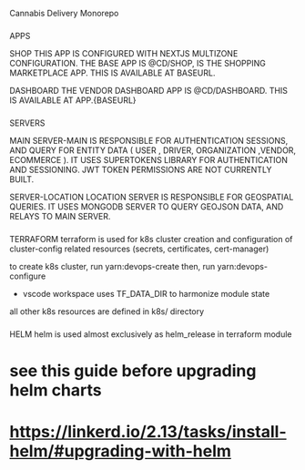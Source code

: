 Cannabis Delivery Monorepo

###
APPS

SHOP
THIS APP IS CONFIGURED WITH NEXTJS MULTIZONE CONFIGURATION.
THE BASE APP IS @CD/SHOP, IS THE SHOPPING MARKETPLACE APP. THIS IS AVAILABLE AT BASEURL.

DASHBOARD
THE VENDOR DASHBOARD APP IS @CD/DASHBOARD. THIS IS AVAILABLE AT APP.{BASEURL}

###
SERVERS

MAIN
SERVER-MAIN IS RESPONSIBLE FOR AUTHENTICATION SESSIONS, AND QUERY FOR ENTITY DATA ( USER , DRIVER, ORGANIZATION ,VENDOR, ECOMMERCE ). IT USES SUPERTOKENS LIBRARY FOR AUTHENTICATION AND SESSIONING. JWT TOKEN PERMISSIONS ARE NOT CURRENTLY BUILT.

SERVER-LOCATION
LOCATION SERVER IS RESPONSIBLE FOR GEOSPATIAL QUERIES. IT USES MONGODB SERVER TO QUERY GEOJSON DATA, AND RELAYS TO MAIN SERVER. 

###
TERRAFORM
terraform is used for k8s cluster creation and configuration of cluster-config related resources (secrets, certificates, cert-manager)

to create k8s cluster, run yarn:devops-create
then,                  run yarn:devops-configure
* vscode workspace uses TF_DATA_DIR to harmonize module state

all other k8s resources are defined in k8s/ directory

###
HELM 
helm is used almost exclusively as helm_release in terraform module
# see this guide before upgrading helm charts
# https://linkerd.io/2.13/tasks/install-helm/#upgrading-with-helm